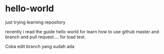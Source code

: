 # hello-world
just trying learning repository

recently i read the guide hello world for learn how to use github master  and branch and pull request....
for load test.

Coba edit branch yang sudah ada
